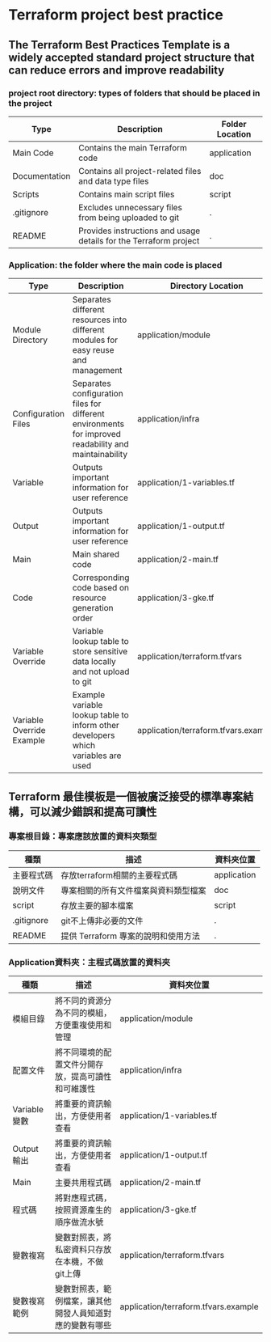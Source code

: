 <!-- language: lang-zh -->
# Terraform project best practice

## The Terraform Best Practices Template is a widely accepted standard project structure that can reduce errors and improve readability

### project root directory: types of folders that should be placed in the project


| Type | Description | Folder Location |
| --- | --- | --- |
| Main Code | Contains the main Terraform code | application |
| Documentation | Contains all project-related files and data type files | doc |
| Scripts | Contains main script files | script |
| .gitignore | Excludes unnecessary files from being uploaded to git | . |
| README | Provides instructions and usage details for the Terraform project | . |

### Application: the folder where the main code is placed

Type | Description | Directory Location
---- | ----------- | ------------------
Module Directory | Separates different resources into different modules for easy reuse and management | application/module
Configuration Files | Separates configuration files for different environments for improved readability and maintainability | application/infra
Variable | Outputs important information for user reference | application/1-variables.tf
Output | Outputs important information for user reference | application/1-output.tf
Main | Main shared code | application/2-main.tf
Code | Corresponding code based on resource generation order | application/3-gke.tf
Variable Override | Variable lookup table to store sensitive data locally and not upload to git | application/terraform.tfvars
Variable Override Example | Example variable lookup table to inform other developers which variables are used | application/terraform.tfvars.example

## Terraform 最佳模板是一個被廣泛接受的標準專案結構，可以減少錯誤和提高可讀性

### 專案根目錄：專案應該放置的資料夾類型

| 種類 | 描述 | 資料夾位置 |
| --- | --- | --- |
| 主要程式碼 | 存放terraform相關的主要程式碼 | application |
| 說明文件 | 專案相關的所有文件檔案與資料類型檔案 | doc |
| script | 存放主要的腳本檔案 | script |
| .gitignore | git不上傳非必要的文件 | . |
| README | 提供 Terraform 專案的說明和使用方法 | . |

### Application資料夾：主程式碼放置的資料夾

種類    | 描述                               | 資料夾位置
--------|------------------------------------|---------------------------
模組目錄 | 將不同的資源分為不同的模組，方便重複使用和管理 | application/module
配置文件 | 將不同環境的配置文件分開存放，提高可讀性和可維護性 | application/infra
Variable 變數 | 將重要的資訊輸出，方便使用者查看 | application/1-variables.tf
Output 輸出 | 將重要的資訊輸出，方便使用者查看 | application/1-output.tf
Main    | 主要共用程式碼                       | application/2-main.tf
程式碼   | 將對應程式碼，按照資源產生的順序做流水號 | application/3-gke.tf
變數複寫 | 變數對照表，將私密資料只存放在本機，不做git上傳 | application/terraform.tfvars
變數複寫範例 | 變數對照表，範例檔案，讓其他開發人員知道對應的變數有哪些 | application/terraform.tfvars.example
